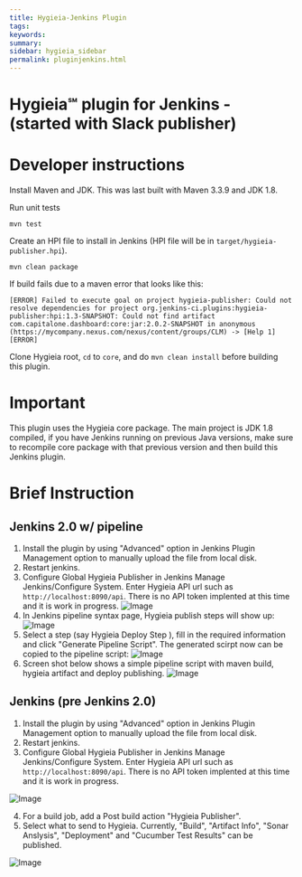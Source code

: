 ```yaml
---
title: Hygieia-Jenkins Plugin
tags:
keywords:
summary:
sidebar: hygieia_sidebar
permalink: pluginjenkins.html
---
```

# Hygieia℠ plugin for Jenkins - (started with Slack publisher)

# Developer instructions

Install Maven and JDK.  This was last built with Maven 3.3.9 and JDK 1.8. 

Run unit tests

    mvn test

Create an HPI file to install in Jenkins (HPI file will be in `target/hygieia-publisher.hpi`).

    mvn clean package 

If build fails due to a maven error that looks like this:

`[ERROR] Failed to execute goal on project hygieia-publisher: Could not resolve dependencies for project org.jenkins-ci.plugins:hygieia-publisher:hpi:1.3-SNAPSHOT: Could not find artifact com.capitalone.dashboard:core:jar:2.0.2-SNAPSHOT in anonymous (https://mycompany.nexus.com/nexus/content/groups/CLM) -> [Help 1][ERROR]`

Clone Hygieia root, `cd` to `core`, and do `mvn clean install` before building this plugin.


# Important
This plugin uses the Hygieia core package. The main project is JDK 1.8 compiled, if you have Jenkins running on previous Java versions, make sure to recompile core package with that previous version and then build this Jenkins plugin.

# Brief Instruction
## Jenkins 2.0 w/ pipeline 
1. Install the plugin by using "Advanced" option in Jenkins Plugin Management option to manually upload the file from local disk.
2. Restart jenkins.
3. Configure Global Hygieia Publisher in Jenkins Manage Jenkins/Configure System. Enter Hygieia API url such as `http://localhost:8090/api`. There is no API token implented at this time and it is work in progress.
![Image](../Hygieia/media/images/jenkins-global.png)
4. In Jenkins pipeline syntax page, Hygieia publish steps will show up:
![Image](../Hygieia/media/images/jenkins2.0-steplist.png)
5. Select a step (say Hygieia Deploy Step ), fill in the required information and click "Generate Pipeline Script". The generated scirpt now can be copied to the pipeline script:
![Image](../Hygieia/media/images/jenkins2.0-hygieia-deploy-step.png)
6. Screen shot below shows a simple pipeline script with maven build, hygieia artifact and deploy publishing.
![Image](../Hygieia/media/images/jenkins2.0-pipeline-deploy-publish.png)

## Jenkins (pre Jenkins 2.0) 

1. Install the plugin by using "Advanced" option in Jenkins Plugin Management option to manually upload the file from local disk.
2. Restart jenkins.
3. Configure Global Hygieia Publisher in Jenkins Manage Jenkins/Configure System. Enter Hygieia API url such as `http://localhost:8090/api`. There is no API token implented at this time and it is work in progress.

![Image](../Hygieia/media/images/jenkins-global.png)

4. For a build job, add a Post build action "Hygieia Publisher". 
5. Select what to send to Hygieia. Currently, "Build", "Artifact Info", "Sonar Anslysis", "Deployment" and "Cucumber Test Results" can be published. 

![Image](../Hygieia/media/images/jenkins-job-config.png)

